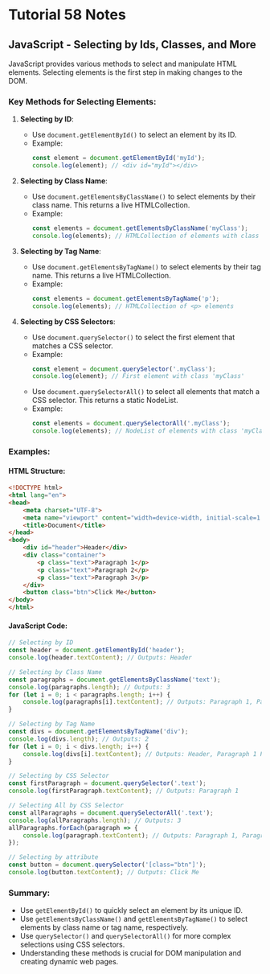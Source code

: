# Tutorial **58** Notes

## JavaScript - Selecting by Ids, Classes, and More

JavaScript provides various methods to select and manipulate HTML elements. Selecting elements is the first step in making changes to the DOM.

### Key Methods for Selecting Elements:

1. **Selecting by ID**:
   - Use `document.getElementById()` to select an element by its ID.
   - Example:
     ```javascript
     const element = document.getElementById('myId');
     console.log(element); // <div id="myId"></div>
     ```

2. **Selecting by Class Name**:
   - Use `document.getElementsByClassName()` to select elements by their class name. This returns a live HTMLCollection.
   - Example:
     ```javascript
     const elements = document.getElementsByClassName('myClass');
     console.log(elements); // HTMLCollection of elements with class 'myClass'
     ```

3. **Selecting by Tag Name**:
   - Use `document.getElementsByTagName()` to select elements by their tag name. This returns a live HTMLCollection.
   - Example:
     ```javascript
     const elements = document.getElementsByTagName('p');
     console.log(elements); // HTMLCollection of <p> elements
     ```

4. **Selecting by CSS Selectors**:
   - Use `document.querySelector()` to select the first element that matches a CSS selector.
   - Example:
     ```javascript
     const element = document.querySelector('.myClass');
     console.log(element); // First element with class 'myClass'
     ```
   - Use `document.querySelectorAll()` to select all elements that match a CSS selector. This returns a static NodeList.
   - Example:
     ```javascript
     const elements = document.querySelectorAll('.myClass');
     console.log(elements); // NodeList of elements with class 'myClass'
     ```

### Examples:

#### HTML Structure:
```html
<!DOCTYPE html>
<html lang="en">
<head>
    <meta charset="UTF-8">
    <meta name="viewport" content="width=device-width, initial-scale=1.0">
    <title>Document</title>
</head>
<body>
    <div id="header">Header</div>
    <div class="container">
        <p class="text">Paragraph 1</p>
        <p class="text">Paragraph 2</p>
        <p class="text">Paragraph 3</p>
    </div>
    <button class="btn">Click Me</button>
</body>
</html>
```

#### JavaScript Code:
```javascript
// Selecting by ID
const header = document.getElementById('header');
console.log(header.textContent); // Outputs: Header

// Selecting by Class Name
const paragraphs = document.getElementsByClassName('text');
console.log(paragraphs.length); // Outputs: 3
for (let i = 0; i < paragraphs.length; i++) {
    console.log(paragraphs[i].textContent); // Outputs: Paragraph 1, Paragraph 2, Paragraph 3
}

// Selecting by Tag Name
const divs = document.getElementsByTagName('div');
console.log(divs.length); // Outputs: 2
for (let i = 0; i < divs.length; i++) {
    console.log(divs[i].textContent); // Outputs: Header, Paragraph 1 Paragraph 2 Paragraph 3
}

// Selecting by CSS Selector
const firstParagraph = document.querySelector('.text');
console.log(firstParagraph.textContent); // Outputs: Paragraph 1

// Selecting All by CSS Selector
const allParagraphs = document.querySelectorAll('.text');
console.log(allParagraphs.length); // Outputs: 3
allParagraphs.forEach(paragraph => {
    console.log(paragraph.textContent); // Outputs: Paragraph 1, Paragraph 2, Paragraph 3
});

// Selecting by attribute
const button = document.querySelector('[class="btn"]');
console.log(button.textContent); // Outputs: Click Me
```

### Summary:

- Use `getElementById()` to quickly select an element by its unique ID.
- Use `getElementsByClassName()` and `getElementsByTagName()` to select elements by class name or tag name, respectively.
- Use `querySelector()` and `querySelectorAll()` for more complex selections using CSS selectors.
- Understanding these methods is crucial for DOM manipulation and creating dynamic web pages.
